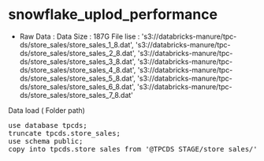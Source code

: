 # snowflake_uplod_performance


* Raw Data  : 
    Data Size : 
        187G
    File lise :
        's3://databricks-manure/tpc-ds/store_sales/store_sales_1_8.dat',
        's3://databricks-manure/tpc-ds/store_sales/store_sales_2_8.dat',
        's3://databricks-manure/tpc-ds/store_sales/store_sales_3_8.dat',
        's3://databricks-manure/tpc-ds/store_sales/store_sales_4_8.dat',
        's3://databricks-manure/tpc-ds/store_sales/store_sales_5_8.dat',
        's3://databricks-manure/tpc-ds/store_sales/store_sales_6_8.dat',
        's3://databricks-manure/tpc-ds/store_sales/store_sales_7_8.dat'



Data load ( Folder path)
<pre>
use database tpcds;
truncate tpcds.store_sales;
use schema public;
copy into tpcds.store_sales from '@TPCDS_STAGE/store_sales/' file_format = (type = csv field_delimiter='|' error_on_column_count_mismatch=false VALIDATE_UTF8=false );
</pre>

